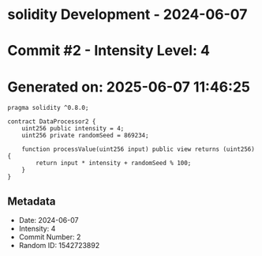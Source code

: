 ﻿# solidity Development - 2024-06-07
# Commit #2 - Intensity Level: 4
# Generated on: 2025-06-07 11:46:25
```solidity
pragma solidity ^0.8.0;

contract DataProcessor2 {
    uint256 public intensity = 4;
    uint256 private randomSeed = 869234;

    function processValue(uint256 input) public view returns (uint256) {
        return input * intensity + randomSeed % 100;
    }
}
```
## Metadata
- Date: 2024-06-07
- Intensity: 4
- Commit Number: 2
- Random ID: 1542723892
